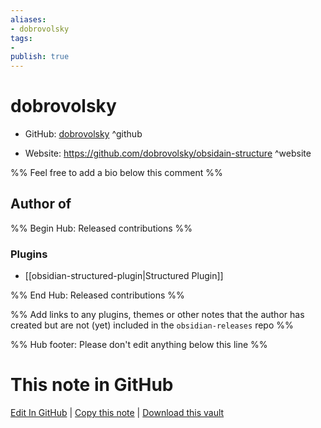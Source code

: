 ```yaml
---
aliases:
- dobrovolsky
tags:
- 
publish: true
---
```


# dobrovolsky

- GitHub: [dobrovolsky](https://github.com/dobrovolsky/) ^github
<!-- - Discord: `@` ^discord-->
- Website: <https://github.com/dobrovolsky/obsidain-structure> ^website
<!-- - [[Publish sites|Publish site]]: ^publish-->

%% Feel free to add a bio below this comment %%


## Author of

%% Begin Hub: Released contributions %%
### Plugins
- [[obsidian-structured-plugin|Structured Plugin]]

%% End Hub: Released contributions %%

%% Add links to any plugins, themes or other notes that the author has created but are not (yet) included in the `obsidian-releases` repo %%

<!--
### Unlisted plugins
-->

<!--
### Others
-->

<!--
## Sponsor this author

- [[GitHub sponsors]]: [Sponsor @dobrovolsky on GitHub Sponsors](https://github.com/sponsors/dobrovolsky) ^github-sponsor
- [[Buy me a coffee]]: ^buy-me-a-coffee
- [[PayPal]]: ^paypal
- [[Patreon]]: ^patreon

-->

<!--
## Follow this author

- [[YouTube Channels|On YouTube]]: ^youtube
- Twitter: ^twitter
- ...
-->

%% Hub footer: Please don't edit anything below this line %%

# This note in GitHub

<span class="git-footer">[Edit In GitHub](https://github.dev/obsidian-community/obsidian-hub/blob/main/01%20-%20Community/People/dobrovolsky.md "git-hub-edit-note") | [Copy this note](https://raw.githubusercontent.com/obsidian-community/obsidian-hub/main/01%20-%20Community/People/dobrovolsky.md "git-hub-copy-note") | [Download this vault](https://github.com/obsidian-community/obsidian-hub/archive/refs/heads/main.zip "git-hub-download-vault") </span>
